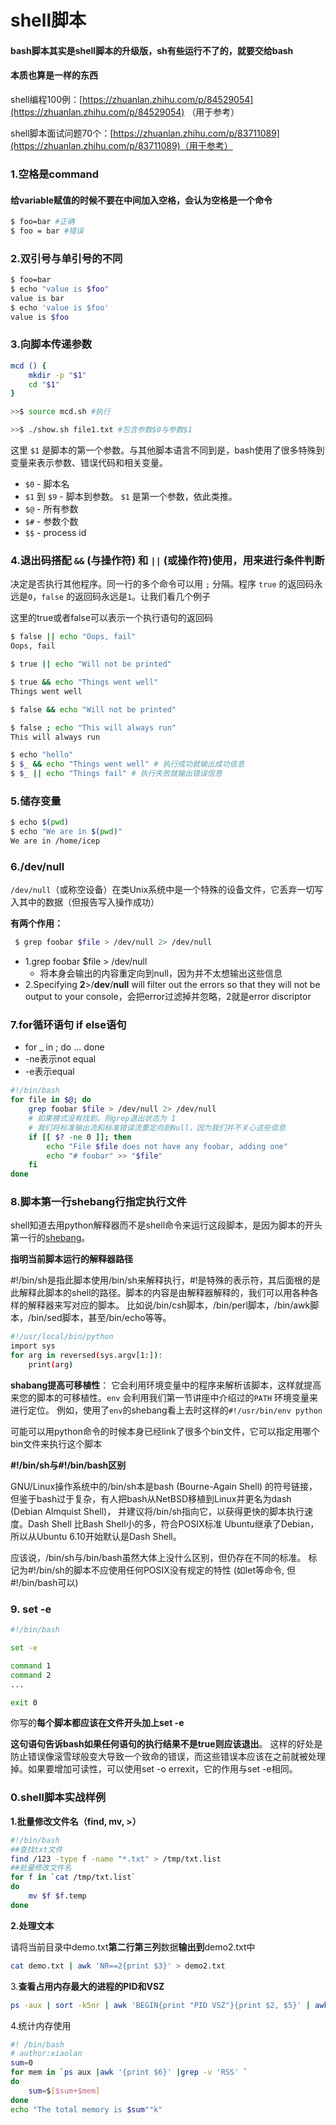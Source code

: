 # shell脚本

#### bash脚本其实是shell脚本的升级版，sh有些运行不了的，就要交给bash

#### 本质也算是一样的东西

shell编程100例：[https://zhuanlan.zhihu.com/p/84529054](https://zhuanlan.zhihu.com/p/84529054) （用于参考）

shell脚本面试问题70个：[https://zhuanlan.zhihu.com/p/83711089](https://zhuanlan.zhihu.com/p/83711089)（用于参考）

### 1.空格是command

#### 给variable赋值的时候不要在中间加入空格，会认为空格是一个命令

```bash
$ foo=bar #正确
$ foo = bar #错误
```

### 2.双引号与单引号的不同

```bash
$ foo=bar
$ echo "value is $foo"
value is bar
$ echo 'value is $foo'
value is $foo
```

### 3.向脚本传递参数

```bash
mcd () {
    mkdir -p "$1"
    cd "$1"
}

>>$ source mcd.sh #执行

>>$ ./show.sh file1.txt #包含参数$0与参数$1
```

这里 `$1` 是脚本的第一个参数。与其他脚本语言不同到是，bash使用了很多特殊到变量来表示参数、错误代码和相关变量。

* `$0` - 脚本名
* `$1` 到 `$9` - 脚本到参数。 `$1` 是第一个参数，依此类推。
* `$@` - 所有参数
* `$#` - 参数个数
* `$$` - process id

### 4.退出码搭配 `&&` \(与操作符\) 和 `||` \(或操作符\)使用，用来进行条件判断

决定是否执行其他程序。同一行的多个命令可以用 `;` 分隔。程序 `true` 的返回码永远是`0`，`false` 的返回码永远是`1`。让我们看几个例子

这里的true或者false可以表示一个执行语句的返回码

```bash
$ false || echo "Oops, fail"
Oops, fail

$ true || echo "Will not be printed"

$ true && echo "Things went well"
Things went well

$ false && echo "Will not be printed"

$ false ; echo "This will always run"
This will always run

$ echo "hello"
$ $_ && echo "Things went well" # 执行成功就输出成功信息
$ $_ || echo "Things fail" # 执行失败就输出错误信息
```

### 5.储存变量

```bash
$ echo $(pwd)
$ echo "We are in $(pwd)"
We are in /home/icep
```

### 6./dev/null

 `/dev/null`（或称空设备）在类Unix系统中是一个特殊的设备文件，它丢弃一切写入其中的数据（但报告写入操作成功）

**有两个作用：**

```bash
 $ grep foobar $file > /dev/null 2> /dev/null
```

* 1.grep foobar $file &gt; /dev/null
  * 将本身会输出的内容重定向到null，因为并不太想输出这些信息
* 2.Specifying **2**&gt;/**dev**/**null** will filter out the errors so that they will not be output to your console，会把error过滤掉并忽略，2就是error discriptor

### 7.for循环语句 if else语句

* for \_ in ; do ... done
* -ne表示not equal
* -e表示equal

```bash
#!/bin/bash
for file in $@; do
    grep foobar $file > /dev/null 2> /dev/null
    # 如果模式没有找到，则grep退出状态为 1
    # 我们将标准输出流和标准错误流重定向到Null，因为我们并不关心这些信息
    if [[ $? -ne 0 ]]; then
        echo "File $file does not have any foobar, adding one"
        echo "# foobar" >> "$file"
    fi
done
```

### 8.脚本第一行shebang行指定执行文件

shell知道去用python解释器而不是shell命令来运行这段脚本，是因为脚本的开头第一行的[shebang](https://en.wikipedia.org/wiki/Shebang_%28Unix%29)。

**指明当前脚本运行的解释器路径**

\#!/bin/sh是指此脚本使用/bin/sh来解释执行，\#!是特殊的表示符，其后面根的是此解释此脚本的shell的路径。脚本的内容是由解释器解释的，我们可以用各种各样的解释器来写对应的脚本。 比如说/bin/csh脚本，/bin/perl脚本，/bin/awk脚本，/bin/sed脚本，甚至/bin/echo等等。

```bash
#!/usr/local/bin/python
import sys
for arg in reversed(sys.argv[1:]):
    print(arg)
```

**shabang提高可移植性**： 它会利用环境变量中的程序来解析该脚本，这样就提高来您的脚本的可移植性。`env` 会利用我们第一节讲座中介绍过的`PATH` 环境变量来进行定位。 例如，使用了`env`的shebang看上去时这样的`#!/usr/bin/env python`

可能可以用python命令的时候本身已经link了很多个bin文件，它可以指定用哪个bin文件来执行这个脚本

**\#!/bin/sh与\#!/bin/bash区别**

GNU/Linux操作系统中的/bin/sh本是bash \(Bourne-Again Shell\) 的符号链接， 但鉴于bash过于复杂，有人把bash从NetBSD移植到Linux并更名为dash \(Debian Almquist Shell\)， 并建议将/bin/sh指向它，以获得更快的脚本执行速度。Dash Shell 比Bash Shell小的多，符合POSIX标准 Ubuntu继承了Debian，所以从Ubuntu 6.10开始默认是Dash Shell。

应该说，/bin/sh与/bin/bash虽然大体上没什么区别，但仍存在不同的标准。 标记为\#!/bin/sh的脚本不应使用任何POSIX没有规定的特性 \(如let等命令, 但\#!/bin/bash可以\)

### 9. set -e

```bash
#!/bin/bash

set -e

command 1
command 2
...

exit 0

```

你写的**每个脚本都应该在文件开头加上set -e**

**这句语句告诉bash如果任何语句的执行结果不是true则应该退出**。 这样的好处是防止错误像滚雪球般变大导致一个致命的错误，而这些错误本应该在之前就被处理掉。如果要增加可读性，可以使用set -o errexit，它的作用与set -e相同。

### 0.shell脚本实战样例

**1.批量修改文件名（find, mv, &gt;）**

```bash
#!/bin/bash
##查找txt文件
find /123 -type f -name "*.txt" > /tmp/txt.list
##批量修改文件名
for f in `cat /tmp/txt.list`
do
    mv $f $f.temp
done
```

**2.处理文本**

请将当前目录中demo.txt**第二行第三列**数据**输出到**demo2.txt中

```bash
cat demo.txt | awk 'NR==2{print $3}' > demo2.txt 
```

3.**查看占用内存最大的进程的PID和VSZ**

```bash
ps -aux | sort -k5nr | awk 'BEGIN{print "PID VSZ"}{print $2, $5}' | awk 'NR<3'
```

4.统计内存使用

```bash
#! /bin/bash
# author:xiaolan
sum=0
for mem in `ps aux |awk '{print $6}' |grep -v 'RSS' `
do
    sum=$[$sum+$mem]
done
echo "The total memory is $sum""k"
```

